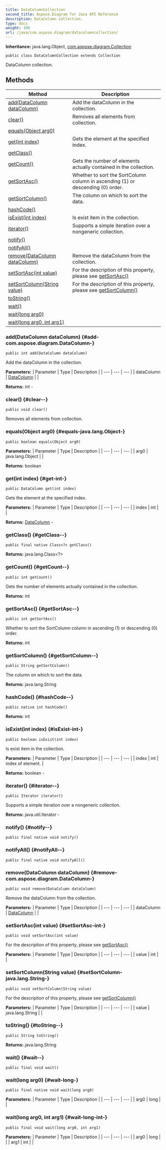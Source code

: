 ```yaml
---
title: DataColumnCollection
second_title: Aspose.Diagram for Java API Reference
description: DataColumn collection.
type: docs
weight: 109
url: /java/com.aspose.diagram/datacolumncollection/
---
```


**Inheritance:**
java.lang.Object, [com.aspose.diagram.Collection](../../com.aspose.diagram/collection)
```
public class DataColumnCollection extends Collection
```

DataColumn collection.
## Methods

| Method | Description |
| --- | --- |
| [add(DataColumn dataColumn)](#add-com.aspose.diagram.DataColumn-) | Add the dataColumn in the collection. |
| [clear()](#clear--) | Removes all elements from collection. |
| [equals(Object arg0)](#equals-java.lang.Object-) |  |
| [get(int index)](#get-int-) | Gets the element at the specified index. |
| [getClass()](#getClass--) |  |
| [getCount()](#getCount--) | Gets the number of elements actually contained in the collection. |
| [getSortAsc()](#getSortAsc--) | Whether to sort the SortColumn column in ascending (1) or descending (0) order. |
| [getSortColumn()](#getSortColumn--) | The column on which to sort the data. |
| [hashCode()](#hashCode--) |  |
| [isExist(int index)](#isExist-int-) | Is exist item in the collection. |
| [iterator()](#iterator--) | Supports a simple iteration over a nongeneric collection. |
| [notify()](#notify--) |  |
| [notifyAll()](#notifyAll--) |  |
| [remove(DataColumn dataColumn)](#remove-com.aspose.diagram.DataColumn-) | Remove the dataColumn from the collection. |
| [setSortAsc(int value)](#setSortAsc-int-) | For the description of this property, please see [getSortAsc()](../../com.aspose.diagram/datacolumncollection\#getSortAsc--) |
| [setSortColumn(String value)](#setSortColumn-java.lang.String-) | For the description of this property, please see [getSortColumn()](../../com.aspose.diagram/datacolumncollection\#getSortColumn--) |
| [toString()](#toString--) |  |
| [wait()](#wait--) |  |
| [wait(long arg0)](#wait-long-) |  |
| [wait(long arg0, int arg1)](#wait-long-int-) |  |
### add(DataColumn dataColumn) {#add-com.aspose.diagram.DataColumn-}
```
public int add(DataColumn dataColumn)
```


Add the dataColumn in the collection.

**Parameters:**
| Parameter | Type | Description |
| --- | --- | --- |
| dataColumn | [DataColumn](../../com.aspose.diagram/datacolumn) |  |

**Returns:**
int - 
### clear() {#clear--}
```
public void clear()
```


Removes all elements from collection.

### equals(Object arg0) {#equals-java.lang.Object-}
```
public boolean equals(Object arg0)
```




**Parameters:**
| Parameter | Type | Description |
| --- | --- | --- |
| arg0 | java.lang.Object |  |

**Returns:**
boolean
### get(int index) {#get-int-}
```
public DataColumn get(int index)
```


Gets the element at the specified index.

**Parameters:**
| Parameter | Type | Description |
| --- | --- | --- |
| index | int |  |

**Returns:**
[DataColumn](../../com.aspose.diagram/datacolumn) - 
### getClass() {#getClass--}
```
public final native Class<?> getClass()
```




**Returns:**
java.lang.Class<?>
### getCount() {#getCount--}
```
public int getCount()
```


Gets the number of elements actually contained in the collection.

**Returns:**
int
### getSortAsc() {#getSortAsc--}
```
public int getSortAsc()
```


Whether to sort the SortColumn column in ascending (1) or descending (0) order.

**Returns:**
int
### getSortColumn() {#getSortColumn--}
```
public String getSortColumn()
```


The column on which to sort the data.

**Returns:**
java.lang.String
### hashCode() {#hashCode--}
```
public native int hashCode()
```




**Returns:**
int
### isExist(int index) {#isExist-int-}
```
public boolean isExist(int index)
```


Is exist item in the collection.

**Parameters:**
| Parameter | Type | Description |
| --- | --- | --- |
| index | int | index of element. |

**Returns:**
boolean - 
### iterator() {#iterator--}
```
public Iterator iterator()
```


Supports a simple iteration over a nongeneric collection.

**Returns:**
java.util.Iterator - 
### notify() {#notify--}
```
public final native void notify()
```




### notifyAll() {#notifyAll--}
```
public final native void notifyAll()
```




### remove(DataColumn dataColumn) {#remove-com.aspose.diagram.DataColumn-}
```
public void remove(DataColumn dataColumn)
```


Remove the dataColumn from the collection.

**Parameters:**
| Parameter | Type | Description |
| --- | --- | --- |
| dataColumn | [DataColumn](../../com.aspose.diagram/datacolumn) |  |

### setSortAsc(int value) {#setSortAsc-int-}
```
public void setSortAsc(int value)
```


For the description of this property, please see [getSortAsc()](../../com.aspose.diagram/datacolumncollection\#getSortAsc--)

**Parameters:**
| Parameter | Type | Description |
| --- | --- | --- |
| value | int |  |

### setSortColumn(String value) {#setSortColumn-java.lang.String-}
```
public void setSortColumn(String value)
```


For the description of this property, please see [getSortColumn()](../../com.aspose.diagram/datacolumncollection\#getSortColumn--)

**Parameters:**
| Parameter | Type | Description |
| --- | --- | --- |
| value | java.lang.String |  |

### toString() {#toString--}
```
public String toString()
```




**Returns:**
java.lang.String
### wait() {#wait--}
```
public final void wait()
```




### wait(long arg0) {#wait-long-}
```
public final native void wait(long arg0)
```




**Parameters:**
| Parameter | Type | Description |
| --- | --- | --- |
| arg0 | long |  |

### wait(long arg0, int arg1) {#wait-long-int-}
```
public final void wait(long arg0, int arg1)
```




**Parameters:**
| Parameter | Type | Description |
| --- | --- | --- |
| arg0 | long |  |
| arg1 | int |  |

